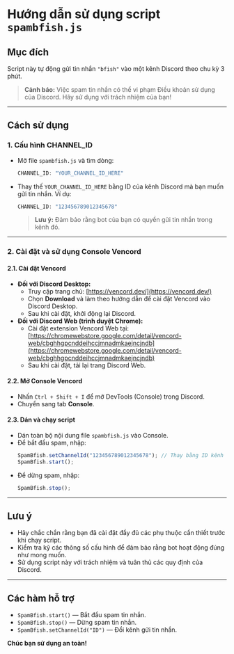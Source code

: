 # Hướng dẫn sử dụng script `spambfish.js`

## Mục đích
Script này tự động gửi tin nhắn `"bfish"` vào một kênh Discord theo chu kỳ 3 phút.

> **Cảnh báo:** Việc spam tin nhắn có thể vi phạm Điều khoản sử dụng của Discord. Hãy sử dụng với trách nhiệm của bạn!

---

## Cách sử dụng

### 1. Cấu hình CHANNEL_ID
- Mở file `spambfish.js` và tìm dòng:
  ```js
  CHANNEL_ID: "YOUR_CHANNEL_ID_HERE"
  ```
- Thay thế `YOUR_CHANNEL_ID_HERE` bằng ID của kênh Discord mà bạn muốn gửi tin nhắn. Ví dụ:
  ```js
  CHANNEL_ID: "123456789012345678"
  ```
  > **Lưu ý:** Đảm bảo rằng bot của bạn có quyền gửi tin nhắn trong kênh đó.

---

### 2. Cài đặt và sử dụng Console Vencord

#### 2.1. Cài đặt Vencord
- **Đối với Discord Desktop:**
  - Truy cập trang chủ: [https://vencord.dev/](https://vencord.dev/)
  - Chọn **Download** và làm theo hướng dẫn để cài đặt Vencord vào Discord Desktop.
  - Sau khi cài đặt, khởi động lại Discord.
- **Đối với Discord Web (trình duyệt Chrome):**
  - Cài đặt extension Vencord Web tại: [https://chromewebstore.google.com/detail/vencord-web/cbghhgpcnddeihccjmnadmkaejncjndb](https://chromewebstore.google.com/detail/vencord-web/cbghhgpcnddeihccjmnadmkaejncjndb)
  - Sau khi cài đặt, tải lại trang Discord Web.

#### 2.2. Mở Console Vencord
- Nhấn `Ctrl + Shift + I` để mở DevTools (Console) trong Discord.
- Chuyển sang tab **Console**.

#### 2.3. Dán và chạy script
- Dán toàn bộ nội dung file `spambfish.js` vào Console.
- Để bắt đầu spam, nhập:
  ```js
  SpamBfish.setChannelId("123456789012345678"); // Thay bằng ID kênh của bạn
  SpamBfish.start();
  ```
- Để dừng spam, nhập:
  ```js
  SpamBfish.stop();
  ```

---

## Lưu ý
- Hãy chắc chắn rằng bạn đã cài đặt đầy đủ các phụ thuộc cần thiết trước khi chạy script.
- Kiểm tra kỹ các thông số cấu hình để đảm bảo rằng bot hoạt động đúng như mong muốn.
- Sử dụng script này với trách nhiệm và tuân thủ các quy định của Discord.

---

## Các hàm hỗ trợ

- `SpamBfish.start()` — Bắt đầu spam tin nhắn.
- `SpamBfish.stop()` — Dừng spam tin nhắn.
- `SpamBfish.setChannelId("ID")` — Đổi kênh gửi tin nhắn.

**Chúc bạn sử dụng an toàn!**